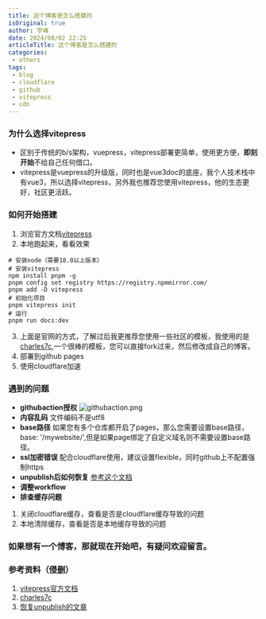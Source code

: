 ```yaml
---
title: 这个博客是怎么搭建的
isOriginal: true
author: 宇峰
date: 2024/08/02 22:25
articleTitle: 这个博客是怎么搭建的
categories:
 - others
tags:
 - blog
 - cloudflare
 - github
 - vitepress
 - cdn
---
```


### 为什么选择vitepress
* 区别于传统的b/s架构，vuepress，vitepress部署更简单，使用更方便，**即刻开始**不给自己任何借口。
* vitepress是vuepress的升级版，同时也是vue3doc的底座，我个人技术栈中有vue3，所以选择vitepress，另外我也推荐您使用vitepress，他的生态更好，社区更活跃。
### 如何开始搭建
1. 浏览官方文档[vitepress](https://vitepress.dev/zh/guide/getting-started)
2. 本地跑起来，看看效果
```shell
# 安装node（需要18.0以上版本）
# 安装vitepress
npm install pnpm -g
pnpm config set registry https://registry.npmmirror.com/
pnpm add -D vitepress
# 初始化项目
pnpm vitepress init
# 运行
pnpm run docs:dev
```
3. 上面是官网的方式，了解过后我更推荐您使用一些社区的模板，我使用的是[charles7c](https://github.com/Charles7c/charles7c.github.io),一个很棒的模板，您可以直接fork过来，然后修改成自己的博客。
4. 部署到github pages
5. 使用cloudflare加速
### 遇到的问题
- **githubaction授权**
![githubaction.png](https://blog.gostatus.cn/img/githubaction.png)
- **内容乱码**
文件编码不是utf8
- **base路径**
如果您有多个仓库都开启了pages，那么您需要设置base路径，base: '/mywebsite/',但是如果page绑定了自定义域名则不需要设置base路径。
- **ssl加密错误**
配合cloudflare使用，建议设置flexible，同时github上不配置强制https
- **unpublish后如何恢复**
[参考这个文档](https://blog.csdn.net/weixin_46143152/article/details/129046623)
- **调整workflow**
- **排查缓存问题**
1. 关闭cloudflare缓存，查看是否是cloudflare缓存导致的问题
2. 本地清除缓存，查看是否是本地缓存导致的问题
### 如果想有一个博客，那就现在开始吧，有疑问欢迎留言。
### 参考资料（侵删）
1. [vitepress官方文档](https://vitepress.dev/zh/guide/getting-started)
2. [charles7c](https://github.com/Charles7c/charles7c.github.io)
3. [恢复unpublish的文章](https://blog.csdn.net/weixin_46143152/article/details/129046623)

